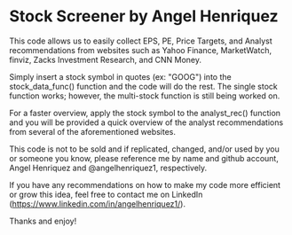 # Stock Screener by Angel Henriquez

This code allows us to easily collect EPS, PE, Price Targets, and Analyst recommendations from websites such as Yahoo Finance, MarketWatch, finviz, Zacks Investment Research, and CNN Money.

Simply insert a stock symbol in quotes (ex: "GOOG") into the stock_data_func() function and the code will do the rest. The single stock function works; however, the multi-stock function is still being worked on.

For a faster overview, apply the stock symbol to the analyst_rec() function and you will be provided a quick overview of the analyst recommendations from several of the aforementioned websites.

This code is not to be sold and if replicated, changed, and/or used by you or someone you know, please reference me by name and github account, Angel Henriquez and @angelhenriquez1, respectively.

If you have any recommendations on how to make my code more efficient or grow this idea, feel free to contact me on LinkedIn (https://www.linkedin.com/in/angelhenriquez1/).

Thanks and enjoy!
